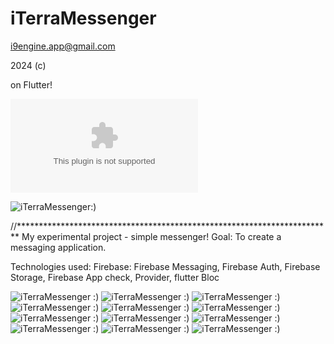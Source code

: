 # iTerraMessenger

i9engine.app@gmail.com

2024 (c) 

on Flutter!

![Download: iTerraMessenger APK /arm64-v8a/ :) ](apk/itm_1_1_5_25.apk )

![iTerraMessenger:) ](images/iTerraMessenger_003.png )

//************************************************************************
My experimental project - simple messenger!
Goal: To create a messaging application.

Technologies used: 
Firebase: 
Firebase Messaging, 
Firebase Auth, 
Firebase Storage, 
Firebase App check, 
Provider, 
flutter Bloc


![iTerraMessenger :) ](images/iTerraMessenger_001.png)
![iTerraMessenger :) ](images/iTerraMessenger_002.png)
![iTerraMessenger :) ](images/iTerraMessenger_003.png)
![iTerraMessenger :) ](images/iTerraMessenger_004.png)
![iTerraMessenger :) ](images/iTerraMessenger_005.png)
![iTerraMessenger :) ](images/iTerraMessenger_006.png)
![iTerraMessenger :) ](images/iTerraMessenger_007.png)
![iTerraMessenger :) ](images/iTerraMessenger_008.png)
![iTerraMessenger :) ](images/iTerraMessenger_009.png)
![iTerraMessenger :) ](images/iTerraMessenger_010.png)
![iTerraMessenger :) ](images/iTerraMessenger_011.png)
![iTerraMessenger :) ](images/iTerraMessenger_012.png)